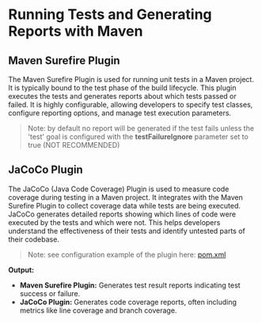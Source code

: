# Running Tests and Generating Reports with Maven

## Maven Surefire Plugin
The Maven Surefire Plugin is used for running unit tests in a Maven project. It is typically bound to the test phase of the build lifecycle. This plugin executes the tests and generates reports about which tests passed or failed. It is highly configurable, allowing developers to specify test classes, configure reporting options, and manage test execution parameters.
> Note: by default no report will be generated if the test fails unless the 'test' goal is configured with the **testFailureIgnore** parameter set to true (NOT RECOMMENDED)

## JaCoCo Plugin
The JaCoCo (Java Code Coverage) Plugin is used to measure code coverage during testing in a Maven project. It integrates with the Maven Surefire Plugin to collect coverage data while tests are being executed. JaCoCo generates detailed reports showing which lines of code were executed by the tests and which were not. This helps developers understand the effectiveness of their tests and identify untested parts of their codebase.
> Note: see configuration example of the plugin here:  [pom.xml](https://github.com/kayulu/spring-boot-unit-testing/blob/main/1.00-starting-project/pom.xml)

**Output:**

- **Maven Surefire Plugin:** Generates test result reports indicating test success or failure.
- **JaCoCo Plugin:** Generates code coverage reports, often including metrics like line coverage and branch coverage.
